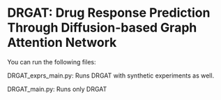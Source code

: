 # DRGAT: Drug Response Prediction Through Diffusion-based Graph Attention Network

You can run the following files:

DRGAT_exprs_main.py: Runs DRGAT with synthetic experiments as well.

DRGAT_main.py: Runs only DRGAT



